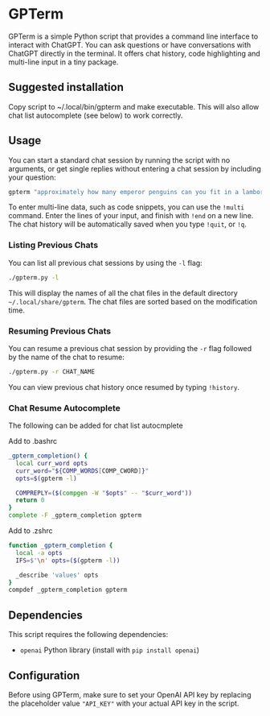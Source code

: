 # GPTerm

GPTerm is a simple Python script that provides a command line interface to interact with ChatGPT. You can ask questions or have conversations with ChatGPT directly in the terminal. It offers chat history, code highlighting and multi-line input in a tiny package.

## Suggested installation

Copy script to ~/.local/bin/gpterm and make executable. This will also allow chat list autocomplete (see below) to work correctly.

## Usage

You can start a standard chat session by running the script with no arguments, or get single replies without entering a chat session by including your question:
```bash
gpterm "approximately how many emperor penguins can you fit in a lamborghini aventador?"
```
To enter multi-line data, such as code snippets, you can use the `!multi` command. Enter the lines of your input, and finish with `!end` on a new line.
The chat history will be automatically saved when you type `!quit`, or `!q`.

### Listing Previous Chats

You can list all previous chat sessions by using the `-l` flag:
```bash
./gpterm.py -l
```
This will display the names of all the chat files in the default directory `~/.local/share/gpterm`. The chat files are sorted based on the modification time.

### Resuming Previous Chats

You can resume a previous chat session by providing the `-r` flag followed by the name of the chat to resume:
```bash
./gpterm.py -r CHAT_NAME
```
You can view previous chat history once resumed by typing `!history`. 

### Chat Resume Autocomplete

The following can be added for chat list autocmplete

Add to .bashrc
```bash
_gpterm_completion() {
  local curr_word opts
  curr_word="${COMP_WORDS[COMP_CWORD]}"
  opts=$(gpterm -l)

  COMPREPLY=($(compgen -W "$opts" -- "$curr_word"))
  return 0
}
complete -F _gpterm_completion gpterm
```

Add to .zshrc
```zsh
function _gpterm_completion {
  local -a opts
  IFS=$'\n' opts=($(gpterm -l))

  _describe 'values' opts
}
compdef _gpterm_completion gpterm
```

## Dependencies

This script requires the following dependencies:

- `openai` Python library (install with `pip install openai`)

## Configuration

Before using GPTerm, make sure to set your OpenAI API key by replacing the placeholder value `"API_KEY"` with your actual API key in the script.
